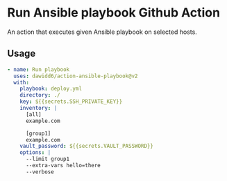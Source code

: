 # Run Ansible playbook Github Action

An action that executes given Ansible playbook on selected hosts.

## Usage

```yaml
- name: Run playbook
  uses: dawidd6/action-ansible-playbook@v2
  with:
    playbook: deploy.yml
    directory: ./
    key: ${{secrets.SSH_PRIVATE_KEY}}
    inventory: |
      [all]
      example.com

      [group1]
      example.com
    vault_password: ${{secrets.VAULT_PASSWORD}}
    options: |
      --limit group1
      --extra-vars hello=there
      --verbose
```
